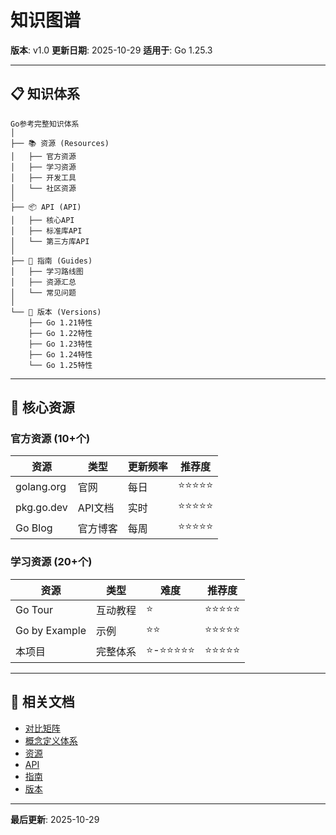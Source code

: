# 知识图谱

**版本**: v1.0
**更新日期**: 2025-10-29
**适用于**: Go 1.25.3

---

## 📋 知识体系

```text
Go参考完整知识体系
│
├── 📚 资源 (Resources)
│   ├── 官方资源
│   ├── 学习资源
│   ├── 开发工具
│   └── 社区资源
│
├── 📦 API (API)
│   ├── 核心API
│   ├── 标准库API
│   └── 第三方库API
│
├── 📖 指南 (Guides)
│   ├── 学习路线图
│   ├── 资源汇总
│   └── 常见问题
│
└── 🔖 版本 (Versions)
    ├── Go 1.21特性
    ├── Go 1.22特性
    ├── Go 1.23特性
    ├── Go 1.24特性
    └── Go 1.25特性
```

---

## 🎯 核心资源

### 官方资源 (10+个)

| 资源 | 类型 | 更新频率 | 推荐度 |
|------|------|---------|-------|
| golang.org | 官网 | 每日 | ⭐⭐⭐⭐⭐ |
| pkg.go.dev | API文档 | 实时 | ⭐⭐⭐⭐⭐ |
| Go Blog | 官方博客 | 每周 | ⭐⭐⭐⭐⭐ |

### 学习资源 (20+个)

| 资源 | 类型 | 难度 | 推荐度 |
|------|------|------|-------|
| Go Tour | 互动教程 | ⭐ | ⭐⭐⭐⭐⭐ |
| Go by Example | 示例 | ⭐⭐ | ⭐⭐⭐⭐⭐ |
| 本项目 | 完整体系 | ⭐-⭐⭐⭐⭐⭐ | ⭐⭐⭐⭐⭐ |

---

## 🔗 相关文档

- [对比矩阵](./00-对比矩阵.md)
- [概念定义体系](./00-概念定义体系.md)
- [资源](./resources/README.md)
- [API](./api/README.md)
- [指南](./guides/README.md)
- [版本](./versions/README.md)

---

**最后更新**: 2025-10-29
